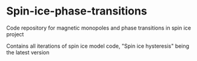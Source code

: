 # Spin-ice-phase-transitions
Code repository for magnetic monopoles and phase transitions in spin ice project

Contains all iterations of spin ice model code, "Spin ice hysteresis" being the latest version
